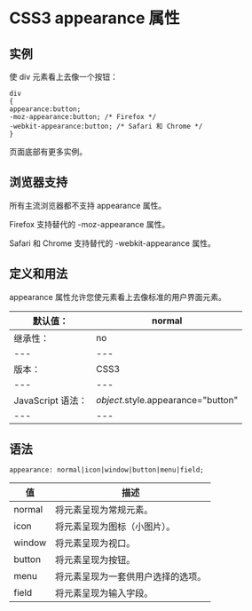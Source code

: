 # CSS3 appearance 属性



## 实例

使 div 元素看上去像一个按钮：

```
div
{
appearance:button;
-moz-appearance:button; /* Firefox */
-webkit-appearance:button; /* Safari 和 Chrome */
}

```

页面底部有更多实例。

## 浏览器支持

所有主流浏览器都不支持 appearance 属性。

Firefox 支持替代的 -moz-appearance 属性。

Safari 和 Chrome 支持替代的 -webkit-appearance 属性。

## 定义和用法

appearance 属性允许您使元素看上去像标准的用户界面元素。

| 默认值： | normal |
| --- | --- |
| 继承性： | no |
| --- | --- |
| 版本： | CSS3 |
| --- | --- |
| JavaScript 语法： | _object_.style.appearance="button" |
| --- | --- |

## 语法

```
appearance: normal|icon|window|button|menu|field;
```

| 值 | 描述 |
| --- | --- |
| normal | 将元素呈现为常规元素。 |
| icon | 将元素呈现为图标（小图片）。 |
| window | 将元素呈现为视口。 |
| button | 将元素呈现为按钮。 |
| menu | 将元素呈现为一套供用户选择的选项。 |
| field | 将元素呈现为输入字段。 |



